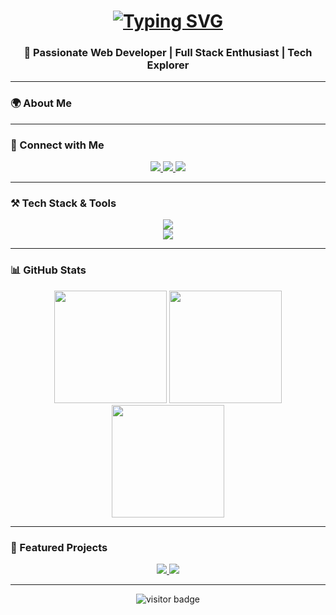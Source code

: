 <h1 align="center">
<a href="https://git.io/typing-svg"><img src="https://readme-typing-svg.herokuapp.com?font=Fira+Code&pause=1000&color=F4F754&center=true&width=435&lines=Halo+guys....;My+Name+is+Vannes+Vernando" alt="Typing SVG" /></a>
</h1>



<h3 align="center">
    🚀 Passionate Web Developer | Full Stack Enthusiast | Tech Explorer
</h3>

---

### 🌍 About Me

---

### 🔗 Connect with Me

<p align="center">
    <a href="mailto:azzikrapraqasta2@gmail.com">
        <img src="https://img.shields.io/badge/Email-D14836?style=for-the-badge&logo=gmail&logoColor=white" />
    </a>
    <a href="https://linkedin.com/in/azzikra-praqasta-kusuma-198774271" target="_blank">
        <img src="https://img.shields.io/badge/LinkedIn-0A66C2?style=for-the-badge&logo=linkedin&logoColor=white" />
    </a>
    <a href="https://azzikrapraqastakusuma123.github.io/portfolio-personal/" target="_blank">
        <img src="https://img.shields.io/badge/Portfolio-FF5722?style=for-the-badge&logo=google-chrome&logoColor=white" />
    </a>
</p>

---

### ⚒️ Tech Stack & Tools

<p align="center">
    <img src="https://skillicons.dev/icons?i=react,vue,nextjs,bootstrap,tailwind,scss,nodejs,express,docker,git,github" />
    <br/>
    <img src="https://skillicons.dev/icons?i=typescript,javascript,python,php,mysql,mongodb,java,cpp,flutter,dart" />
</p>

---

### 📊 GitHub Stats

<p align="center">
    <img src="https://github-readme-stats.vercel.app/api?username=vannes2&show_icons=true&theme=tokyonight" height="180em" />
    <img src="https://github-readme-stats.vercel.app/api/top-langs/?username=vannes2&layout=compact&theme=tokyonight" height="180em" />
    <img src="https://streak-stats.demolab.com?user=vannes2&theme=tokyonight&hide_border=true" height="180em" />
</p>

---

### 🚀 Featured Projects

<p align="center">
    <a href="https://github.com/vannes2/your-project">
        <img src="https://github-readme-stats.vercel.app/api/pin/?username=vannes2&repo=your-project&theme=tokyonight" />
    </a>
    <a href="https://github.com/vannes2/another-project">
        <img src="https://github-readme-stats.vercel.app/api/pin/?username=vannes2&repo=another-project&theme=tokyonight" />
    </a>
</p>

---

<p align="center">
    <img src="https://visitor-badge.glitch.me/badge?page_id=vannes2.visitor-badge" alt="visitor badge"/>
</p>
